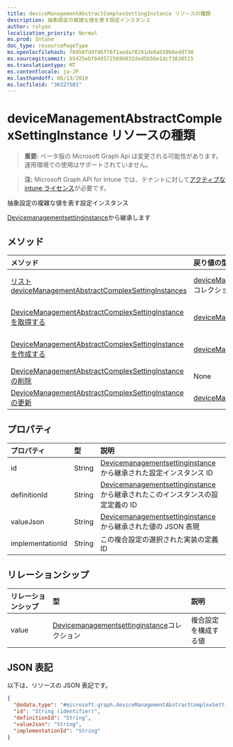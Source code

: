 ```yaml
---
title: deviceManagementAbstractComplexSettingInstance リソースの種類
description: 抽象設定の複雑な値を表す設定インスタンス
author: rolyon
localization_priority: Normal
ms.prod: Intune
doc_type: resourcePageType
ms.openlocfilehash: f6050fddf46f76f1aeda78291de0a559b6edd738
ms.sourcegitcommit: b5425ebf648572569b032ded5b56e1dcf3830515
ms.translationtype: MT
ms.contentlocale: ja-JP
ms.lasthandoff: 08/13/2019
ms.locfileid: "36327501"
---
```

# <a name="devicemanagementabstractcomplexsettinginstance-resource-type"></a>deviceManagementAbstractComplexSettingInstance リソースの種類

> **重要:** ベータ版の Microsoft Graph Api は変更される可能性があります。運用環境での使用はサポートされていません。

> **注:** Microsoft Graph API for Intune では、テナントに対して[アクティブな intune ライセンス](https://go.microsoft.com/fwlink/?linkid=839381)が必要です。

抽象設定の複雑な値を表す設定インスタンス


[Devicemanagementsettinginstance](../resources/intune-deviceintent-devicemanagementsettinginstance.md)から継承します

## <a name="methods"></a>メソッド
|メソッド|戻り値の型|説明|
|:---|:---|:---|
|[リスト deviceManagementAbstractComplexSettingInstances](../api/intune-deviceintent-devicemanagementabstractcomplexsettinginstance-list.md)|[deviceManagementAbstractComplexSettingInstance](../resources/intune-deviceintent-devicemanagementabstractcomplexsettinginstance.md)コレクション|[DeviceManagementAbstractComplexSettingInstance](../resources/intune-deviceintent-devicemanagementabstractcomplexsettinginstance.md)オブジェクトのプロパティとリレーションシップをリストします。|
|[DeviceManagementAbstractComplexSettingInstance を取得する](../api/intune-deviceintent-devicemanagementabstractcomplexsettinginstance-get.md)|[deviceManagementAbstractComplexSettingInstance](../resources/intune-deviceintent-devicemanagementabstractcomplexsettinginstance.md)|[DeviceManagementAbstractComplexSettingInstance](../resources/intune-deviceintent-devicemanagementabstractcomplexsettinginstance.md)オブジェクトのプロパティとリレーションシップを読み取ります。|
|[DeviceManagementAbstractComplexSettingInstance を作成する](../api/intune-deviceintent-devicemanagementabstractcomplexsettinginstance-create.md)|[deviceManagementAbstractComplexSettingInstance](../resources/intune-deviceintent-devicemanagementabstractcomplexsettinginstance.md)|新しい[deviceManagementAbstractComplexSettingInstance](../resources/intune-deviceintent-devicemanagementabstractcomplexsettinginstance.md)オブジェクトを作成します。|
|[DeviceManagementAbstractComplexSettingInstance の削除](../api/intune-deviceintent-devicemanagementabstractcomplexsettinginstance-delete.md)|None|[DeviceManagementAbstractComplexSettingInstance](../resources/intune-deviceintent-devicemanagementabstractcomplexsettinginstance.md)を削除します。|
|[DeviceManagementAbstractComplexSettingInstance の更新](../api/intune-deviceintent-devicemanagementabstractcomplexsettinginstance-update.md)|[deviceManagementAbstractComplexSettingInstance](../resources/intune-deviceintent-devicemanagementabstractcomplexsettinginstance.md)|[DeviceManagementAbstractComplexSettingInstance](../resources/intune-deviceintent-devicemanagementabstractcomplexsettinginstance.md)オブジェクトのプロパティを更新します。|

## <a name="properties"></a>プロパティ
|プロパティ|型|説明|
|:---|:---|:---|
|id|String|[Devicemanagementsettinginstance](../resources/intune-deviceintent-devicemanagementsettinginstance.md)から継承された設定インスタンス ID|
|definitionId|String|[Devicemanagementsettinginstance](../resources/intune-deviceintent-devicemanagementsettinginstance.md)から継承されたこのインスタンスの設定定義の ID|
|valueJson|String|[Devicemanagementsettinginstance](../resources/intune-deviceintent-devicemanagementsettinginstance.md)から継承された値の JSON 表現|
|implementationId|String|この複合設定の選択された実装の定義 ID|

## <a name="relationships"></a>リレーションシップ
|リレーションシップ|型|説明|
|:---|:---|:---|
|value|[Devicemanagementsettinginstance](../resources/intune-deviceintent-devicemanagementsettinginstance.md)コレクション|複合設定を構成する値|

## <a name="json-representation"></a>JSON 表記
以下は、リソースの JSON 表記です。
<!-- {
  "blockType": "resource",
  "keyProperty": "id",
  "@odata.type": "microsoft.graph.deviceManagementAbstractComplexSettingInstance"
}
-->
``` json
{
  "@odata.type": "#microsoft.graph.deviceManagementAbstractComplexSettingInstance",
  "id": "String (identifier)",
  "definitionId": "String",
  "valueJson": "String",
  "implementationId": "String"
}
```



